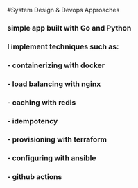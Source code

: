 #System Design & Devops Approaches
### simple app built with Go and Python

### I implement techniques such as:
### - containerizing with docker
### - load balancing with nginx
### - caching with redis
### - idempotency
### - provisioning with terraform
### - configuring with ansible
### - github actions